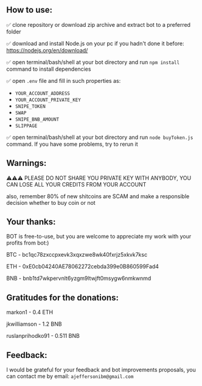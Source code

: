 ## How to use:

:white_check_mark: clone repository or download zip archive and extract bot to a preferred folder

:white_check_mark: download and install Node.js on your pc if you hadn't done it before: https://nodejs.org/en/download/

:white_check_mark: open terminal/bash/shell at your bot directory and run `npm install` command to install dependencies

:white_check_mark: open `.env` file and fill in such properties as:

* `YOUR_ACCOUNT_ADDRESS`
* `YOUR_ACCOUNT_PRIVATE_KEY`
* `SNIPE_TOKEN`
* `SWAP`
* `SNIPE_BNB_AMOUNT`
* `SLIPPAGE`

:white_check_mark: open terminal/bash/shell at your bot directory and run `node buyToken.js` command.
If you have some problems, try to rerun it


## Warnings:

:warning::warning::warning:
PLEASE DO NOT SHARE YOU PRIVATE KEY WITH ANYBODY, YOU CAN LOSE ALL YOUR CREDITS FROM YOUR ACCOUNT

also, remember 80% of new shitcoins are SCAM and make a responsible decision whether to buy coin or not


## Your thanks:
BOT is free-to-use, but you are welcome to appreciate my work with your profits from bot:)

BTC - bc1qc78zxccpxevk3xqxzwe8wk40fxrjz5xkvk7ksc

ETH - 0xE0cb04240AE78062272cebda399e0B860599Fad4

BNB - bnb1td7wkpervnlt6yzgm9ltwjft0msygw6nmkwnmd



## Gratitudes for the donations:
markon1 - 0.4 ETH

jkwilliamson - 1.2 BNB

ruslanprihodko91 - 0.511 BNB

## Feedback:
I would be grateful for your feedback and bot improvements proposals, you can contact me by email:
`ajeffersonibm@gmail.com`

